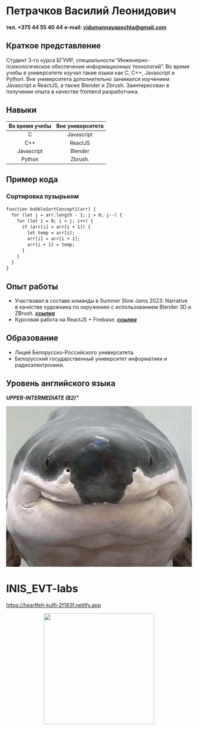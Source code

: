 # Петрачков Василий Леонидович

**тел. +375 44 55 40 44**
**e-mail: vidumannayapochta@gmail.com**

## Краткое представление

Студент 3-го курса БГУИР, специальности “Инженерно-психологическое обеспечение информационных технологий”. Во время учебы в университете изучал такие языки  как C, C++, Javascript и Python. Вне университета дополнительно занимался изучением Javascript и ReactJS, а также Blender и Zbrush. Заинтересован в получении опыта в качестве frontend разработчика.

## Навыки

Во время учебы | Вне университета
:-------:|:-------: 
C | Javascript
C++ | ReactJS
Javascript | Blender
Python | Zbrush.

## Пример кода

### Сортировка пузырьком

```
function bubbleSortConcept1(arr) {
  for (let j = arr.length - 1; j > 0; j--) {
    for (let i = 0; i < j; i++) {
      if (arr[i] > arr[i + 1]) {
        let temp = arr[i];
        arr[i] = arr[i + 1];
        arr[i + 1] = temp;
      }
    }
  }
}
```

## Опыт работы

* Участвовал в составе команды в Summer Slow Jams 2023: Narrative в качестве художника по окружению с использованием Blender 3D и ZBrush. 
***[ссылка](http://github.com/KirillMeleshko004/GameJam)***
* Курсовая работа на ReactJS + Firebase.
***[ссылка](https://github.com/PetrachkovVasily/Baba_Is_You_Wiki)***

## Образование

* Лицей Белорусско-Российского университета.
* Белорусский государственный университет информатики и радиоэлектроники.

## Уровень английского языка

***UPPER-INTERMEDIATE (B2)"***

![картинка](EVT/b_8LoxCV4Ls.jpg)





# INIS_EVT-labs
https://heartfelt-kulfi-2f183f.netlify.app



<div id="header" align="center">
  <img width="300px" height="300px" src="https://media.giphy.com/media/M9gbBd9nbDrOTu1Mqx/giphy.gif" width="100"/>
</div>
